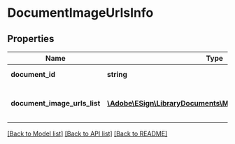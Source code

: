 # DocumentImageUrlsInfo

## Properties
Name | Type | Description | Notes
------------ | ------------- | ------------- | -------------
**document_id** | **string** | Id of the document | [optional] 
**document_image_urls_list** | [**\Adobe\ESign\LibraryDocuments\Model\DocumentImageUrls[]**](DocumentImageUrls.md) | A list of documents image URLs. | [optional] 

[[Back to Model list]](../README.md#documentation-for-models) [[Back to API list]](../README.md#documentation-for-api-endpoints) [[Back to README]](../README.md)


